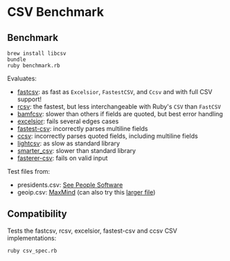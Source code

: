 # CSV Benchmark

## Benchmark

    brew install libcsv
    bundle
    ruby benchmark.rb

Evaluates:

* [fastcsv](https://github.com/opennorth/fastcsv): as fast as `Excelsior`, `FastestCSV`, and `Ccsv` and with full CSV support!
* [rcsv](https://github.com/fiksu/rcsv): the fastest, but less interchangeable with Ruby's `CSV` than `FastCSV`
* [bamfcsv](https://github.com/jondistad/bamfcsv): slower than others if fields are quoted, but best error handling
* [excelsior](https://github.com/halogenandtoast/excelsior): fails several edges cases
* [fastest-csv](https://github.com/brightcode/fastest-csv): incorrectly parses multiline fields
* [ccsv](https://github.com/evan/ccsv): incorrectly parses quoted fields, including multiline fields
* [lightcsv](https://github.com/tmtm/lightcsv): as slow as standard library
* [smarter_csv](https://github.com/tilo/smarter_csv): slower than standard library
* [fasterer-csv](https://github.com/gnovos/fasterer-csv): fails on valid input

Test files from:

* presidents.csv: [See People Software](http://seepeoplesoftware.com/downloads/older-versions/11-sample-csv-file-of-us-presidents.html)
* geoip.csv: [MaxMind](http://www.maxmind.com/app/geolitecountry) (can also try this [larger file](http://www.maxmind.com/app/geolitecity))

## Compatibility

Tests the fastcsv, rcsv, excelsior, fastest-csv and ccsv CSV implementations:

    ruby csv_spec.rb
